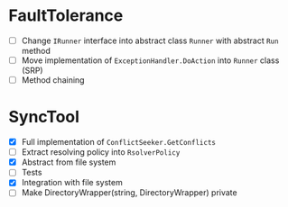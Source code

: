 # FaultTolerance
- [ ] Change `IRunner` interface into abstract class `Runner` with abstract `Run` method
- [ ] Move implementation of `ExceptionHandler.DoAction` into `Runner` class (SRP)
- [ ] Method chaining

# SyncTool
- [x] Full implementation of `ConflictSeeker.GetConflicts`
- [ ] Extract resolving policy into `RsolverPolicy`
- [x] Abstract from file system
- [ ] Tests
- [x] Integration with file system
- [ ] Make DirectoryWrapper(string, DirectoryWrapper) private

